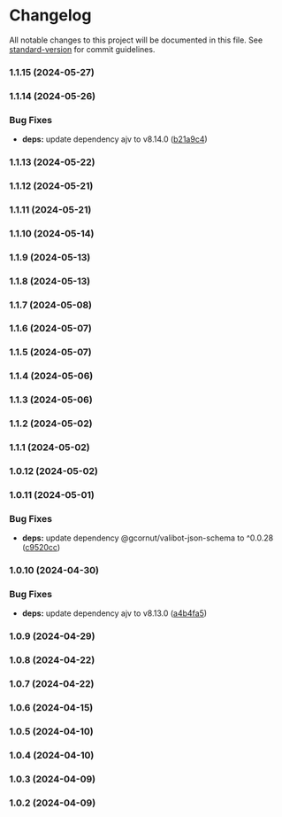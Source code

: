 # Changelog

All notable changes to this project will be documented in this file. See [standard-version](https://github.com/conventional-changelog/standard-version) for commit guidelines.

### 1.1.15 (2024-05-27)

### 1.1.14 (2024-05-26)


### Bug Fixes

* **deps:** update dependency ajv to v8.14.0 ([b21a9c4](https://github.com/qlaffont/fastify-type-provider-valibot/commit/b21a9c428a1d2542cd6fb369b186d7e82e286030))

### 1.1.13 (2024-05-22)

### 1.1.12 (2024-05-21)

### 1.1.11 (2024-05-21)

### 1.1.10 (2024-05-14)

### 1.1.9 (2024-05-13)

### 1.1.8 (2024-05-13)

### 1.1.7 (2024-05-08)

### 1.1.6 (2024-05-07)

### 1.1.5 (2024-05-07)

### 1.1.4 (2024-05-06)

### 1.1.3 (2024-05-06)

### 1.1.2 (2024-05-02)

### 1.1.1 (2024-05-02)

### 1.0.12 (2024-05-02)

### 1.0.11 (2024-05-01)


### Bug Fixes

* **deps:** update dependency @gcornut/valibot-json-schema to ^0.0.28 ([c9520cc](https://github.com/qlaffont/fastify-type-provider-valibot/commit/c9520cc845d8da3ee51c21d65ece347d6a522355))

### 1.0.10 (2024-04-30)


### Bug Fixes

* **deps:** update dependency ajv to v8.13.0 ([a4b4fa5](https://github.com/qlaffont/fastify-type-provider-valibot/commit/a4b4fa5e85bc5637955ac90a60c99a5d71ec9dd3))

### 1.0.9 (2024-04-29)

### 1.0.8 (2024-04-22)

### 1.0.7 (2024-04-22)

### 1.0.6 (2024-04-15)

### 1.0.5 (2024-04-10)

### 1.0.4 (2024-04-10)

### 1.0.3 (2024-04-09)

### 1.0.2 (2024-04-09)
